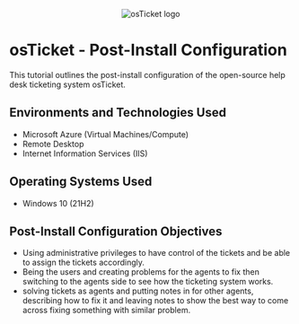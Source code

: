<p align="center">
<img src="https://i.imgur.com/Clzj7Xs.png" alt="osTicket logo"/>
</p>

<h1>osTicket - Post-Install Configuration</h1>
This tutorial outlines the post-install configuration of the open-source help desk ticketing system osTicket.<br />



<h2>Environments and Technologies Used</h2>

- Microsoft Azure (Virtual Machines/Compute)
- Remote Desktop
- Internet Information Services (IIS)

<h2>Operating Systems Used </h2>

- Windows 10</b> (21H2)

<h2>Post-Install Configuration Objectives</h2>

- Using administrative privileges to have control of the tickets and be able to assign the tickets accordingly.  
- Being the users and creating problems for the agents to fix then switching to the agents side to see how the ticketing system works.
- solving tickets as agents and putting notes in for other agents, describing how to fix it and leaving notes to show the best way to come across fixing something with similar problem.
